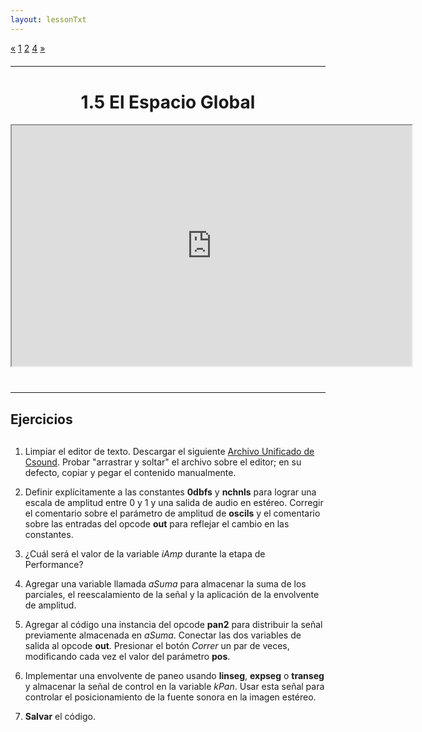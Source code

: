 ```yaml
---
layout: lessonTxt
---
```


<div class="paginationDiv">
<div class="pagination">
  <a href="#">&laquo;</a>
  <a onclick="loadOnClick('{{site.baseurl}}/lessons/sintesis_aditiva/chapter1/1.1.5/a/', '1.1.5-a.html','1.1.5-a.csd', false)" href="javascript:void(0);">1</a>
  <a onclick="loadOnClick('{{site.baseurl}}/lessons/sintesis_aditiva/chapter1/1.1.5/b/', '1.1.5-b.html','1.1.5-b.csd', false)" href="javascript:void(0);">2</a>
  <a class="active" href="#">4</a>
  <a href="#">&raquo;</a>
</div>
</div>
<br style="display: block; content: ''; margin-top: 20px;">
<hr>
<br style="display: block; content: ''; margin-top: 40px;">

# <center>1.5 El Espacio Global</center>
<div class="video-container">
<iframe src="https://docs.google.com/file/d/1iCWFwMGvjg3jkT3CQOXyunC9fYCh8chn/preview" width="640" height="385" allowfullscreen="true"></iframe>
</div>

<br style="display: block; content: ''; margin-top: 40px;">
<hr>
<br style="display: block; content: ''; margin-top: 20px;">


## Ejercicios

<br style="display: block; content: ''; margin-top: 30px;">

1. Limpiar el editor de texto. Descargar el siguiente <a href="{{site.baseurl}}/lessons/sintesis_aditiva/chapter1/1.1.5/d/Ejercicio_12.csd">Archivo Unificado de Csound</a>. Probar "arrastrar y soltar" el archivo sobre el editor; en su defecto, copiar y pegar el contenido manualmente.

2. Definir explícitamente a las constantes <b>0dbfs</b> y <b>nchnls</b> para lograr una escala de amplitud entre 0 y 1 y una salida de audio en estéreo. Corregir el comentario sobre el parámetro de amplitud de <b>oscils</b> y el comentario sobre las entradas del opcode <b>out</b> para reflejar el cambio en las constantes.

3. ¿Cuál será el valor de la variable <i>iAmp</i> durante la etapa de Performance?

4. Agregar una variable llamada <i>aSuma</i> para almacenar la suma de los parciales, el reescalamiento de la señal y la aplicación de la envolvente de amplitud.

5. Agregar al código una instancia del opcode <b>pan2</b> para distribuir la señal previamente almacenada en <i>aSuma</i>. Conectar las dos variables de salida al opcode <b>out</b>. Presionar el botón <i>Correr</i> un par de veces, modificando cada vez el valor del parámetro <b>pos</b>.

6. Implementar una envolvente de paneo usando <b>linseg</b>, <b>expseg</b> o <b>transeg</b> y almacenar la señal de control en la variable <i>kPan</i>. Usar esta señal para controlar el posicionamiento de la fuente sonora en la imagen estéreo.

7. <b>Salvar</b> el código.

<br>
